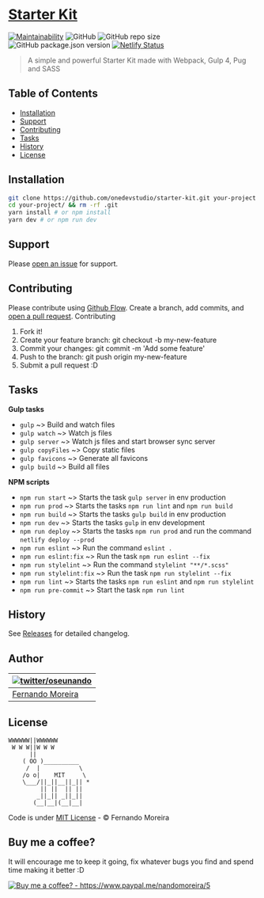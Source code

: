 # [Starter Kit](https://starter-kit.nandomoreira.dev/)

[![Maintainability](https://api.codeclimate.com/v1/badges/e98eec03de678dcdb610/maintainability)](https://codeclimate.com/github/onedevstudio/starter-kit/maintainability) ![GitHub](https://img.shields.io/github/license/onedevstudio/starter-kit.svg) ![GitHub repo size](https://img.shields.io/github/repo-size/onedevstudio/starter-kit.svg) ![GitHub package.json version](https://img.shields.io/github/package-json/v/onedevstudio/starter-kit.svg) [![Netlify Status](https://api.netlify.com/api/v1/badges/59489b42-daeb-4c07-af4a-158aae7ff899/deploy-status)](https://app.netlify.com/sites/starter-kit/deploys)

> A simple and powerful Starter Kit made with Webpack, Gulp 4, Pug and SASS

## Table of Contents

- [Installation](#installation)
- [Support](#support)
- [Contributing](#contributing)
- [Tasks](#tasks)
- [History](#history)
- [License](#license)

## Installation

```bash
git clone https://github.com/onedevstudio/starter-kit.git your-project
cd your-project/ && rm -rf .git
yarn install # or npm install
yarn dev # or npm run dev
```

## Support

Please [open an issue](../../issues/new) for support.

## Contributing

Please contribute using [Github Flow](https://guides.github.com/introduction/flow/). Create a branch, add commits, and [open a pull request](../../compare?expand=1).
Contributing

1. Fork it!
2. Create your feature branch: git checkout -b my-new-feature
3. Commit your changes: git commit -m 'Add some feature'
4. Push to the branch: git push origin my-new-feature
5. Submit a pull request :D

## Tasks

**Gulp tasks**

- `gulp` ~> Build and watch files
- `gulp watch` ~> Watch js files
- `gulp server` ~> Watch js files and start browser sync server
- `gulp copyFiles` ~> Copy static files
- `gulp favicons` ~> Generate all favicons
- `gulp build` ~> Build all files

**NPM scripts**

- `npm run start` ~> Starts the task `gulp server` in env production
- `npm run prod` ~> Starts the tasks `npm run lint` and `npm run build`
- `npm run build` ~> Starts the tasks `gulp build` in env production
- `npm run dev` ~> Starts the tasks `gulp` in env development
- `npm run deploy` ~> Starts the tasks `npm run prod` and run the command `netlify deploy --prod`
- `npm run eslint` ~> Run the command `eslint .`
- `npm run eslint:fix` ~> Run the task `npm run eslint --fix`
- `npm run stylelint` ~> Run the command `stylelint "**/*.scss"`
- `npm run stylelint:fix` ~> Run the task `npm run stylelint --fix`
- `npm run lint` ~> Starts the tasks `npm run eslint` and `npm run stylelint`
- `npm run pre-commit` ~> Start the task `npm run lint`

## History

See [Releases](../../releases) for detailed changelog.

## Author

| [![twitter/oseunando](https://avatars6.githubusercontent.com/u/1318271?v=4&s=120)](http://twitter.com/oseunando "Follow @oseunando on Twitter") |
| ----------------------------------------------------------------------------------------------------------------------------------------------- |
| [Fernando Moreira](http://twitter.com/oseunando)                                                                                                |

## License

```
WWWWWW||WWWWWW
 W W W||W W W
      ||
    ( OO )__________
     /  |           \
    /o o|    MIT     \
    \___/||_||__||_|| *
         || ||  || ||
        _||_|| _||_||
       (__|__|(__|__|
```

Code is under [MIT License](/LICENSE) - © Fernando Moreira

## Buy me a coffee?

It will encourage me to keep it going, fix whatever bugs you find and spend time making it better :D

<a href="https://www.paypal.me/nandomoreira/5">
  <img src="https://img.shields.io/badge/Buy%20me%20a%20coffee%3F-US%24%205-blue.svg" alt="Buy me a coffee? - https://www.paypal.me/nandomoreira/5">
</a>
